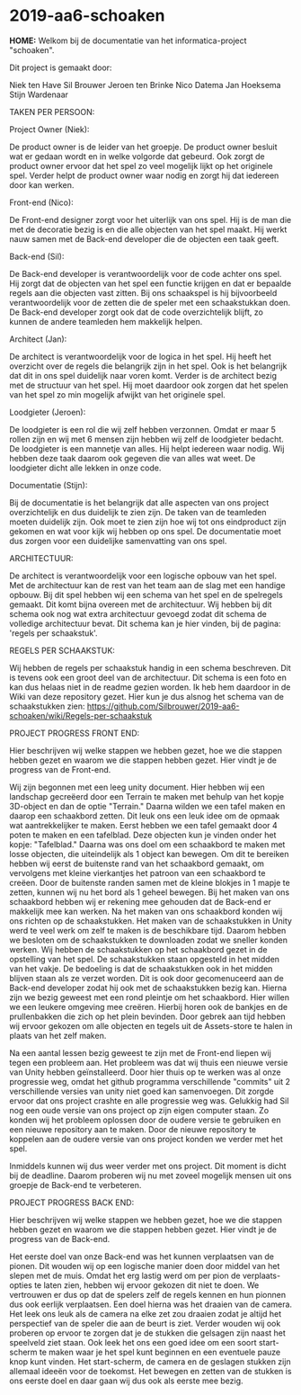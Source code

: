 # 2019-aa6-schoaken

**HOME:**
Welkom bij de documentatie van het informatica-project "schoaken".

Dit project is gemaakt door:

Niek ten Have
Sil Brouwer
Jeroen ten Brinke
Nico Datema
Jan Hoeksema
Stijn Wardenaar

TAKEN PER PERSOON:

Project Owner (Niek):

De product owner is de leider van het groepje. De product owner besluit wat er gedaan wordt en in welke volgorde dat gebeurd. Ook zorgt de product owner ervoor dat het spel zo veel mogelijk lijkt op het originele spel. Verder helpt de product owner waar nodig en zorgt hij dat iedereen door kan werken.

Front-end (Nico):

De Front-end designer zorgt voor het uiterlijk van ons spel. Hij is de man die met de decoratie bezig is en die alle objecten van het spel maakt. Hij werkt nauw samen met de Back-end developer die de objecten een taak geeft.

Back-end (Sil):

De Back-end developer is verantwoordelijk voor de code achter ons spel. Hij zorgt dat de objecten van het spel een functie krijgen en dat er bepaalde regels aan die objecten vast zitten. Bij ons schaakspel is hij bijvoorbeeld verantwoordelijk voor de zetten die de speler met een schaakstukkan doen. De Back-end developer zorgt ook dat de code overzichtelijk blijft, zo kunnen de andere teamleden hem makkelijk helpen.

Architect (Jan):

De architect is verantwoordelijk voor de logica in het spel. Hij heeft het overzicht over de regels die belangrijk zijn in het spel. Ook is het belangrijk dat dit in ons spel duidelijk naar voren komt. Verder is de architect bezig met de structuur van het spel. Hij moet daardoor ook zorgen dat het spelen van het spel zo min mogelijk afwijkt van het originele spel.

Loodgieter (Jeroen):

De loodgieter is een rol die wij zelf hebben verzonnen. Omdat er maar 5 rollen zijn en wij met 6 mensen zijn hebben wij zelf de loodgieter bedacht. De loodgieter is een mannetje van alles. Hij helpt iedereen waar nodig. Wij hebben deze taak daarom ook gegeven die van alles wat weet. De loodgieter dicht alle lekken in onze code.

Documentatie (Stijn):

Bij de documentatie is het belangrijk dat alle aspecten van ons project overzichtelijk en dus duidelijk te zien zijn. De taken van de teamleden moeten duidelijk zijn. Ook moet te zien zijn hoe wij tot ons eindproduct zijn gekomen en wat voor kijk wij hebben op ons spel. De documentatie moet dus zorgen voor een duidelijke samenvatting van ons spel.

ARCHITECTUUR:

De architect is verantwoordelijk voor een logische opbouw van het spel. Met de architectuur kan de rest van het team aan de slag met een handige opbouw. Bij dit spel hebben wij een schema van het spel en de spelregels gemaakt. Dit komt bijna overeen met de architectuur. Wij hebben bij dit schema ook nog wat extra architectuur gevoegd zodat dit schema de volledige architectuur bevat. Dit schema kan je hier vinden, bij de pagina: 'regels per schaakstuk'.


REGELS PER SCHAAKSTUK:

Wij hebben de regels per schaakstuk handig in een schema beschreven. Dit is tevens ook een groot deel van de architectuur.
Dit schema is een foto en kan dus helaas niet in de readme gezien worden. Ik heb hem daardoor in de Wiki van deze repository gezet.
Hier kun je dus alsnog het schema van de schaakstukken zien: https://github.com/Silbrouwer/2019-aa6-schoaken/wiki/Regels-per-schaakstuk

PROJECT PROGRESS FRONT END:

Hier beschrijven wij welke stappen we hebben gezet, hoe we die stappen hebben gezet en waarom we die stappen hebben gezet. Hier vindt je de progress van de Front-end.

Wij zijn begonnen met een leeg unity document. Hier hebben wij een landschap gecreëerd door een Terrain te maken met behulp van het kopje 3D-object en dan de optie "Terrain." Daarna wilden we een tafel maken en daarop een schaakbord zetten. Dit leuk ons een leuk idee om de opmaak wat aantrekkelijker te maken. Eerst hebben we een tafel gemaakt door 4 poten te maken en een tafelblad. Deze objecten kun je vinden onder het kopje: "Tafelblad." Daarna was ons doel om een schaakbord te maken met losse objecten, die uiteindelijk als 1 object kan bewegen. Om dit te bereiken hebben wij eerst de buitenste rand van het schaakbord gemaakt, om vervolgens met kleine vierkantjes het patroon van een schaakbord te creëen. Door de buitenste randen samen met de kleine blokjes in 1 mapje te zetten, kunnen wij nu het bord als 1 geheel bewegen. Bij het maken van ons schaakbord hebben wij er rekening mee gehouden dat de Back-end er makkelijk mee kan werken. Na het maken van ons schaakbord konden wij ons richten op de schaakstukken. Het maken van de schaakstukken in Unity werd te veel werk om zelf te maken is de beschikbare tijd. Daarom hebben we besloten om de schaakstukken te downloaden zodat we sneller konden werken. Wij hebben de schaakstukken op het schaakbord gezet in de opstelling van het spel. De schaakstukken staan opgesteld in het midden van het vakje. De bedoeling is dat de schaakstukken ook in het midden blijven staan als ze verzet worden. Dit is ook door gecomenuceerd aan de Back-end developer zodat hij ook met de schaakstukken bezig kan. Hierna zijn we bezig geweest met een rond pleintje om het schaakbord. Hier willen we een leukere omgeving mee creëren. Hierbij horen ook de bankjes en de prullenbakken die zich op het plein bevinden. Door gebrek aan tijd hebben wij ervoor gekozen om alle objecten en tegels uit de Assets-store te halen in plaats van het zelf maken.

Na een aantal lessen bezig geweest te zijn met de Front-end liepen wij tegen een probleem aan. Het probleem was dat wij thuis een nieuwe versie van Unity hebben geïnstalleerd. Door hier thuis op te werken was al onze progressie weg, omdat het github programma verschillende "commits" uit 2 verschillende versies van unity niet goed kan samenvoegen. Dit zorgde ervoor dat ons project crashte en alle progressie weg was. Gelukkig had Sil nog een oude versie van ons project op zijn eigen computer staan. Zo konden wij het probleem oplossen door de oudere versie te gebruiken en een nieuwe repository aan te maken. Door de nieuwe repository te koppelen aan de oudere versie van ons project konden we verder met het spel.

Inmiddels kunnen wij dus weer verder met ons project. Dit moment is dicht bij de deadline. Daarom proberen wij nu met zoveel mogelijk mensen uit ons groepje de Back-end te verbeteren.

PROJECT PROGRESS BACK END:

Hier beschrijven wij welke stappen we hebben gezet, hoe we die stappen hebben gezet en waarom we die stappen hebben gezet. Hier vindt je de progress van de Back-end.

Het eerste doel van onze Back-end was het kunnen verplaatsen van de pionen. Dit wouden wij op een logische manier doen door middel van het slepen met de muis. Omdat het erg lastig werd om per pion de verplaats-opties te laten zien, hebben wij ervoor gekozen dit niet te doen. We vertrouwen er dus op dat de spelers zelf de regels kennen en hun pionnen dus ook eerlijk verplaatsen. Een doel hierna was het draaien van de camera. Het leek ons leuk als de camera na elke zet zou draaien zodat je altijd het perspectief van de speler die aan de beurt is ziet. Verder wouden wij ook proberen op ervoor te zorgen dat je de stukken die gelsagen zijn naast het speelveld ziet staan. Ook leek het ons een goed idee om een soort start-scherm te maken waar je het spel kunt beginnen en een eventuele pauze knop kunt vinden. Het start-scherm, de camera en de geslagen stukken zijn allemaal ideeën voor de toekomst. Het bewegen en zetten van de stukken is ons eerste doel en daar gaan wij dus ook als eerste mee bezig.




